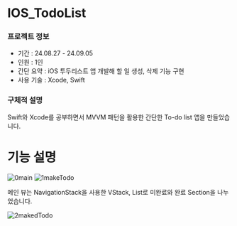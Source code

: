 # IOS_TodoList

### 프로젝트 정보

- 기간 : 24.08.27 - 24.09.05
- 인원 : 1인
- 간단 요약 : iOS 투두리스트 앱 개발해 할 일 생성, 삭제 기능 구현 
- 사용 기술 : Xcode, Swift

### 구체적 설명

Swift와 Xcode를 공부하면서 MVVM 패턴을 활용한 간단한 To-do list 앱을 만들었습니다. 

# 기능 설명

![0main](https://github.com/user-attachments/assets/8eebae7b-18ce-48e1-bd79-e1dc69d27e14)
![1makeTodo](https://github.com/user-attachments/assets/5456063e-94da-47fb-a87f-2ae9d84722fa)

메인 뷰는 NavigationStack을 사용한 VStack, List로 미완료와 완료 Section을 나누었습니다.



![2makedTodo](https://github.com/user-attachments/assets/83b68f57-304a-4f1b-a5f6-4a6dc0ab45f1)

